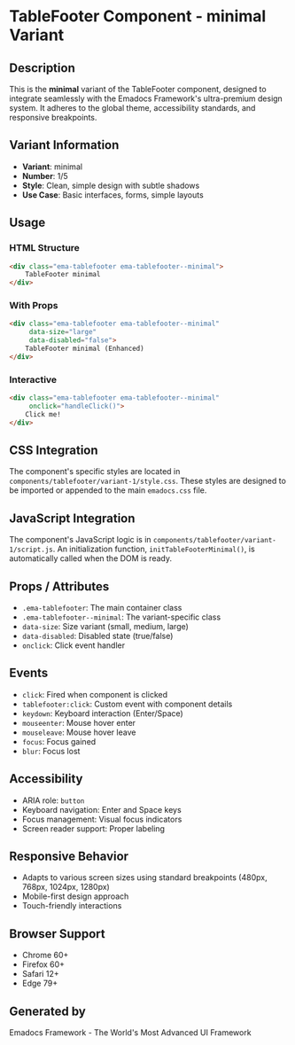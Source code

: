 # TableFooter Component - minimal Variant

## Description
This is the **minimal** variant of the TableFooter component, designed to integrate seamlessly with the Emadocs Framework's ultra-premium design system. It adheres to the global theme, accessibility standards, and responsive breakpoints.

## Variant Information
- **Variant**: minimal
- **Number**: 1/5
- **Style**: Clean, simple design with subtle shadows
- **Use Case**: Basic interfaces, forms, simple layouts

## Usage

### HTML Structure
```html
<div class="ema-tablefooter ema-tablefooter--minimal">
    TableFooter minimal
</div>
```

### With Props
```html
<div class="ema-tablefooter ema-tablefooter--minimal" 
     data-size="large" 
     data-disabled="false">
    TableFooter minimal (Enhanced)
</div>
```

### Interactive
```html
<div class="ema-tablefooter ema-tablefooter--minimal" 
     onclick="handleClick()">
    Click me!
</div>
```

## CSS Integration
The component's specific styles are located in `components/tablefooter/variant-1/style.css`. These styles are designed to be imported or appended to the main `emadocs.css` file.

## JavaScript Integration
The component's JavaScript logic is in `components/tablefooter/variant-1/script.js`. An initialization function, `initTableFooterMinimal()`, is automatically called when the DOM is ready.

## Props / Attributes
- `.ema-tablefooter`: The main container class
- `.ema-tablefooter--minimal`: The variant-specific class
- `data-size`: Size variant (small, medium, large)
- `data-disabled`: Disabled state (true/false)
- `onclick`: Click event handler

## Events
- `click`: Fired when component is clicked
- `tablefooter:click`: Custom event with component details
- `keydown`: Keyboard interaction (Enter/Space)
- `mouseenter`: Mouse hover enter
- `mouseleave`: Mouse hover leave
- `focus`: Focus gained
- `blur`: Focus lost

## Accessibility
- ARIA role: `button`
- Keyboard navigation: Enter and Space keys
- Focus management: Visual focus indicators
- Screen reader support: Proper labeling

## Responsive Behavior
- Adapts to various screen sizes using standard breakpoints (480px, 768px, 1024px, 1280px)
- Mobile-first design approach
- Touch-friendly interactions

## Browser Support
- Chrome 60+
- Firefox 60+
- Safari 12+
- Edge 79+

## Generated by
Emadocs Framework - The World's Most Advanced UI Framework
